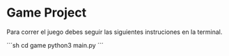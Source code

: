 # Game Project

Para correr el juego debes seguir las siguientes instruciones en la terminal.

´´´sh
cd game
python3 main.py
´´´